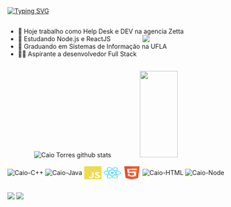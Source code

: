 [![Typing SVG](https://readme-typing-svg.herokuapp.com/?color=4169E1&size=35&center=true&vCenter=true&width=1000&lines=Hey,+my+name+is+Caio+Torres;I'm+22+years+old;I'm+from+Brazil;Be+Welcome!+:%29)](https://git.io/typing-svg)

##

- 🔭 Hoje trabalho como Help Desk e DEV na agencia Zetta <img align="right" width="200" src="https://i2.wp.com/allhtaccess.info/wp-content/uploads/2018/03/programming.gif?fit=1281%2C716&ssl=1" />
- 🌱 Estudando Node.js e ReactJS 
- 💬 Graduando em Sistemas de Informação na UFLA
- 👨‍💻 Aspirante a desenvolvedor Full Stack


##

  <div align="center">  
  <img width="49%" height="195px" src="https://github-readme-stats.vercel.app/api?username=caiohtorres&show_icons=true&count_private=true&hide_border=true&title_color=4169E1&icon_color=4169E1&text_color=c9d1d9&bg_color=0d1117" alt="Caio Torres github stats" /> 
  <img width="41%" height="195px" src="https://github-readme-stats.vercel.app/api/top-langs/?username=caiohtorres&layout=compact&hide_border=true&title_color=4169E1&text_color=4169E1&bg_color=0d1117" />
</div>

<div style="display: inline_block"><br>
  <img align="center" alt="Caio-C++" height="30" width="40" src="https://cdn.jsdelivr.net/gh/devicons/devicon/icons/cplusplus/cplusplus-original.svg">
  <img align="center" alt="Caio-Java" height="30" width="40" src="https://cdn.jsdelivr.net/gh/devicons/devicon/icons/java/java-original.svg">
  <img align="center" alt="Caio-Js" height="30" width="40" src="https://raw.githubusercontent.com/devicons/devicon/master/icons/javascript/javascript-plain.svg">
  <img align="center" alt="Caio-React" height="30" width="40" src="https://raw.githubusercontent.com/devicons/devicon/master/icons/react/react-original.svg">
  <img align="center" alt="Caio-HTML" height="30" width="40" src="https://raw.githubusercontent.com/devicons/devicon/master/icons/html5/html5-original.svg">
  <img align="center" alt="Caio-HTML" height="30" width="40" src="https://cdn.jsdelivr.net/gh/devicons/devicon/icons/css3/css3-original.svg">
  <img align="center" alt="Caio-Node" height="30" width="40" src="https://cdn.jsdelivr.net/gh/devicons/devicon/icons/nodejs/nodejs-original.svg">


</div>
  
  ##
 
<div> 

  <a href="https://www.instagram.com/caiohtorres_/" target="_blank"><img src="https://img.shields.io/badge/-Instagram-%23E4405F?style=for-the-badge&logo=instagram&logoColor=white" target="_blank"></a>
  <a href = "mailto:torrescaio12@gmail.com"><img src="https://img.shields.io/badge/-Gmail-%23333?style=for-the-badge&logo=gmail&logoColor=white" target="_blank"></a>
  
</div>
